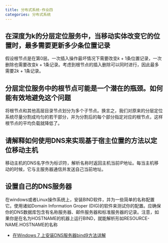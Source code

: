 ```yaml
---
title: 分布式系统·作业四
categories: 分布式系统
---
```

## 在深度为k的分层定位服务中，当移动实体改变它的位置时，最多需要更新多少条位置记录

假设根节点是在第0层。一次插入操作最坏情况下需要改变$k+1$条位置记录，一次删除也需要改变$k+1$条记录。考虑到根节点的插入删除可以同时进行，因此最多需要$2k+1$条记录。

## 分层定位服务中的根节点可能是一个潜在的瓶颈。如何能有效地避免这个问题

将根节点和其他高层目录节点划分为多个子节点。换言之，我们对原来的分层定位系统尽量分割成均匀的若干部分，并为分割后的每个部分指定对应的根节点，这样根节点的平均负载就降低了。

## 请解释如何使用DNS来实现基于宿主位置的方法以定位移动主机

移动主机的DNS名字作为标识符，解析名称时返回主机当前IP地址。每当主机移动的时候，它与主服务器通信并发送自己当前地址。

## 设置自己的DNS服务器

在windows或者Linux操作系统上，安装BIND软件，并为一些简单的名称配置它。使用诸如Domain Information Groper (DIG)的软件来测试你的配置。应确保你的DNS数据库包含有名称服务器、邮件服务器和标准服务器的记录。注意，如果你是在名为HOSTNAME的机器上运行BIND，就能解析形如RESOURCE-NAME.HOSTNAME的名称

- [在Windows 7 上安装DNS服务器bind9方法详解](https://www.jb51.net/article/137012.htm)
